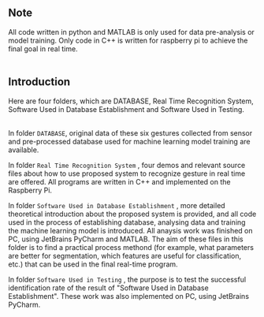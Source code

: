 Note
--
All code written in python and MATLAB is only used for data pre-analysis or model training. Only code in C++ is written for raspberry pi to achieve the final goal in real time.<br>
<br>

Introduction
--
Here are four folders, which are DATABASE, Real Time Recognition System, Software Used in Database Establishment and Software Used in Testing.<br>
<br>

In folder `DATABASE`, original data of these six gestures collected from sensor and pre-processed database used for machine learning model training are available.<br>

In folder `Real Time Recognition System` , four demos and relevant source files about how to use proposed system to recognize gesture in real time are offered. All programs are written in C++ and implemented on the Raspberry Pi. <br>

In folder `Software Used in Database Establishment` , more detailed theoretical introduction about the proposed system is provided, and all code used in the process of establishing database, analysing data and training the machine learning model is introduced. All anaysis work was finished on PC, using JetBrains PyCharm and MATLAB. The aim of these files in this folder is to find a practical process methond (for example, what parameters are better for segmentation, which features are useful for classification, etc.) that can be used in the final real-time program. <br>

In folder `Software Used in Testing` , the purpose is to test the successful identification rate of the result of "Software Used in Database Establishment". These work was also implemented on PC, using JetBrains PyCharm.<br>
